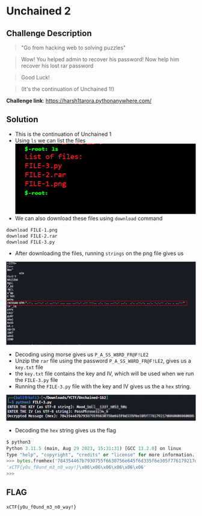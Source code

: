 # Unchained 2

## Challenge Description
> "Go from hacking web to solving puzzles"

> Wow! You helped admin to recover his password! Now help him recover his lost rar password

> Good Luck!

> (It's the continuation of Unchained 1!)

**Challenge link**: https://harsh1tarora.pythonanywhere.com/

## Solution
* This is the continuation of Unchained 1
* Using `ls` we can list the files
![ls](image.png)
* We can also download these files using `download` command
```
download FILE-1.png
download FILE-2.rar
download FILE-3.py
```
* After downloading the files, running `strings` on the png file gives us 

![strings](image-1.png)

* Decoding using morse gives us `P_A_SS_W8RD_FR@F!LE2`
* Unzip the `rar` file using the password `P_A_SS_W8RD_FR@F!LE2`, gives us a `key.txt` file
* the `key.txt` file contains the key and IV, which will be used when we run the `FILE-3.py` file
* Running the `FILE-3.py` file with the key and IV gives us the a `hex` string.

![hex](image-2.png)
* Decoding the `hex` string gives us the flag
```python
$ python3
Python 3.11.5 (main, Aug 29 2023, 15:31:31) [GCC 13.2.0] on linux
Type "help", "copyright", "credits" or "license" for more information.
>>> bytes.fromhex('784354467b7930755f6630756e645f6d335f6e305f776179217d060606060606').decode()
'xCTF{y0u_f0und_m3_n0_way!}\x06\x06\x06\x06\x06\x06'
>>>
```

## FLAG
```
xCTF{y0u_f0und_m3_n0_way!}
```
